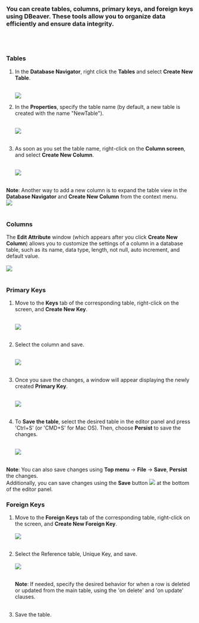 
### You can create tables, columns, primary keys, and foreign keys using DBeaver. These tools allow you to organize data efficiently and ensure data integrity.
</br></br>

### Tables
1. In the **Database Navigator**, right click the **Tables** and select **Create New Table**. <br/></br>

    ![](images/tutorial_images/1_CreateNewTable.png)</br>

2. In the **Properties**, specify the table name (by default, a new table is created with the name "NewTable"). <br/></br>

    ![](images/tutorial_images/2_NewTable_NoData.png)</br></br>

3. As soon as you set the table name, right-click on the **Column screen**, and select **Create New Column**. <br/></br>

    ![](images/tutorial_images/4_RightClick_CreateNewColumn.png)</br></br>

**Note**: Another way to add a new column is to expand the table view in the **Database Navigator** and **Create New Column** from the context menu.
<br>
![](images/tutorial_images/4a_ExpandTable_CreateNewColumn.png)</br></br>


### Columns
The **Edit Attribute** window (which appears after you click **Create New Column**) allows you to customize the settings of a column in a database table, such as its name, data type, length, not null, auto increment, and default value. <br/></br>
![](images/tutorial_images/5_ColumnEdit.png)</br></br>


### Primary Keys
1. Move to the **Keys** tab of the corresponding table, right-click on the screen, and **Create New Key**.</br></br>

    ![](images/tutorial_images/8_NewConstraint.png)</br></br>


2. Select the column and save. </br></br>

    ![](images/tutorial_images/9_PrimaryKey.png)</br></br>

3. Once you save the changes, a window will appear displaying the newly created **Primary Key**. <br/></br>

    ![](images/tutorial_images/10a_TableAfterSaving.png)</br></br>


3. To **Save the table**, select the desired table in the editor panel and press 'Ctrl+S' (or 'CMD+S' for Mac OS). Then, choose **Persist** to save the changes. <br/></br>

    ![](images/tutorial_images/10_Table_Save.png)</br></br>

**Note**: You can also save changes using **Top menu** -> **File** -> **Save**, **Persist** the changes. </br> Additionally, you can save changes using the **Save** button ![](images/tutorial_images/10b_SaveButton.png) at the bottom of the editor panel.

### Foreign Keys
1. Move to the **Foreign Keys** tab of the corresponding table, right-click on the screen, and **Create New Foreign Key**. <br/></br>
    ![](images/tutorial_images/11_CreateNewForeignKey.png)</br></br>
2. Select the Reference table, Unique Key, and save. <br/></br>
    ![](images/tutorial_images/11a_ForeignKey.png)</br></br>

    **Note**: If needed, specify the desired behavior for when a row is deleted or updated from the main table, using the 'on delete' and 'on update' clauses.</br></br>

3. Save the table.